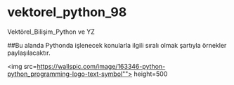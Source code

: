 # vektorel_python_98
Vektörel_Bilişim_Python ve YZ

##Bu alanda Pythonda işlenecek konularla ilgili sıralı olmak şartıyla örnekler paylaşılacaktır.

<img src=https://wallspic.com/image/163346-python-python_programming-logo-text-symbol"">
height=500
